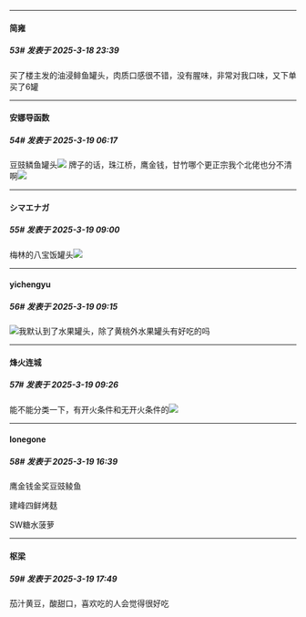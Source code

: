 ﻿
*****

####  简雍  
##### 53#       发表于 2025-3-18 23:39

买了楼主发的油浸鲱鱼罐头，肉质口感很不错，没有腥味，非常对我口味，又下单买了6罐


*****

####  安娜导函数  
##### 54#       发表于 2025-3-19 06:17

豆豉鳞鱼罐头<img src="https://static.saraba1st.com/image/smiley/face2017/050.png" referrerpolicy="no-referrer">
牌子的话，珠江桥，鹰金钱，甘竹哪个更正宗我个北佬也分不清啊<img src="https://static.saraba1st.com/image/smiley/face2017/051.png" referrerpolicy="no-referrer">


*****

####  シマエナガ  
##### 55#       发表于 2025-3-19 09:00

梅林的八宝饭罐头<img src="https://static.saraba1st.com/image/smiley/carton2017/390.png" referrerpolicy="no-referrer">


*****

####  yichengyu  
##### 56#       发表于 2025-3-19 09:15

<img src="https://static.saraba1st.com/image/smiley/face2017/044.png" referrerpolicy="no-referrer">我默认到了水果罐头，除了黄桃外水果罐头有好吃的吗


*****

####  烽火连城  
##### 57#       发表于 2025-3-19 09:26

能不能分类一下，有开火条件和无开火条件的<img src="https://static.saraba1st.com/image/smiley/face2017/018.png" referrerpolicy="no-referrer">


*****

####  lonegone  
##### 58#       发表于 2025-3-19 16:39

鹰金钱金奖豆豉鲮鱼

建峰四鲜烤麸

SW糖水菠萝


*****

####  枢梁  
##### 59#       发表于 2025-3-19 17:49

茄汁黄豆，酸甜口，喜欢吃的人会觉得很好吃

